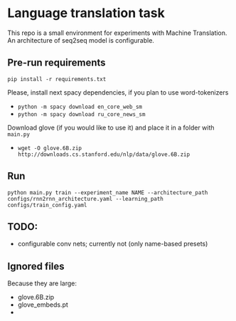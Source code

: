 # Language translation task

This repo is a small environment for experiments with Machine Translation.  
An architecture of seq2seq model is configurable.  

## Pre-run requirements

`pip install -r requirements.txt`

Please, install next spacy dependencies, if you plan to use word-tokenizers
- `python -m spacy download en_core_web_sm`
- `python -m spacy download ru_core_news_sm`

Download glove (if you would like to use it) and place it in a folder with `main.py`
- `wget -O glove.6B.zip http://downloads.cs.stanford.edu/nlp/data/glove.6B.zip`

## Run

`python main.py train --experiment_name NAME --architecture_path configs/rnn2rnn_architecture.yaml --learning_path configs/train_config.yaml`

## TODO:

- configurable conv nets; currently not (only name-based presets)  

## Ignored files 
Because they are large:

- glove.6B.zip
- glove_embeds.pt
- 
